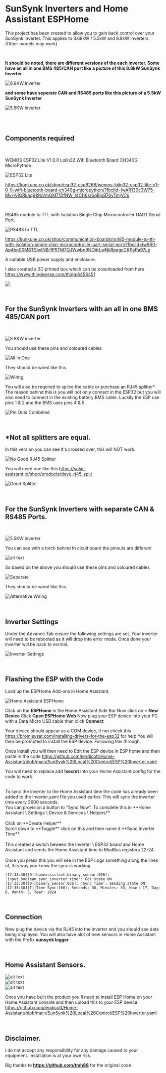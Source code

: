 # SunSynk Inverters and Home Assistant ESPHome

This project has been created to allow you to gain back control over your SunSynk Inverter. This applies to 3.68kW / 5.5kW and 8.8kW inverters. (Other models may work)

<br>

**It should be noted, there are different versions of the each inverter. Some have an all in one BMS 485/CAN port like a picture of this 8.8kW SunSynk Inverter**

![8.8KW inverter](<8.8KW inverter.png>)

**and some have seperate CAN and RS485 ports like this picture of a 5.5kW SunSynk Inverter**

![5.5KW inverter](<5.5KW inverter.png>)

<br>
<br>

## Components required

<br>

WEMOS ESP32 Lite V1.0.0 Lolin32 Wifi Bluetooth Board CH340G MicroPython.

![ESP32 Lite](ESPLite.png)

https://kunkune.co.uk/shop/esp32-esp8266/wemos-lolin32-esp32-lite-v1-0-0-wifi-bluetooth-board-ch340g-micropython/?fbclid=IwAR130c3W75-MvHVIQRkaq919oVmQM71DfNW_I4CI16sr6qBjoB76vTmjVCs

<br>

RS485 module to TTL with Isolation Single Chip Microcontroller UART Serial Port.

![RS483 to TTL](<RS485 to TTL.png>)

https://kunkune.co.uk/shop/communication-boards/rs485-module-to-ttl-with-isolation-single-chip-microcontroller-uart-serial-port/?fbclid=IwAR0-Ap4bn00M6TSlwINBr1PfITM7QJWwbq9NOitrLwNkRpegcCKPePa97Lg

A suitable USB power supply and enclosure.

I also created a 3D printed box which can be downloaded from here https://www.thingiverse.com/thing:6456451

![](<ESP 3D box.png>)

<br>

## For the SunSynk Inverters with an all in one BMS 485/CAN port
<br>

![8.8KW inverter](<8.8KW inverter.png>)

You should use these pins and coloured cables

![All In One](<All In One.jpg>)

They should be wired like this

![Wiring](Wiring.png)

You will also be required to splice the cable or purchase an RJ45 splitter* 
The reason behind this is you will not only connect in the ESP32 but you will also need to connect in the existing battery BMS cable.
Luckily the ESP use pins 1 & 2 and the BMS uses pins 4 & 5.

![Pin Outs Combined](<Pin Outs Combined.png>)

<br>

## *Not all splitters are equal. 

In this version you can see it's crossed over, this will NOT work.

![No Good RJ45 Splitter](<No Good RJ45 Splitter.png>)

You will need one like this https://solar-assistant.io/shop/products/deye_rj45_split

![Good Splitter](<Good Splitter.png>)

<br>

## For the SunSynk Inverters with separate CAN & RS485 Ports.
<br>

![5.5KW inverter](<5.5KW inverter.png>)

You can see with a torch behind th cicuit board the pinouts are different

![alt text](<RS485 Pins.png>)

So based on the above you should use these pins and coloured cables

![Seperate](Seperate.jpg)

They should be wired like this

![Alternative Wiring](<Alternative Wiring.png>)

<br>

## Inverter Settings

Under the Advance Tab ensure the following settings are set.
Your inverter will need to be rebooted as it will drop into error mode. Once done your inverter will be back to normal.

![Inverter Settings](<Inverter Settings.jpg>)

<br>

## Flashing the ESP with the Code

Load up the ESPHome Add-ons in Home Assistant.

![Home Assistant ESPHome](ESPHome-HA.png)

Click on the **ESPHome** in the Home Assistant Side Bar
Now click on **+ New Device**
Click **Open ESPHome Web**
Now plug your ESP device into your PC with a Data Micro USB cable then click **Connect**

Your device should appear as a COM device, if not check this https://bromleysat.com/installing-drivers-for-the-esp32 for help
You will then be prompted to install the ESP device. Following this through.

Once install you will then need to Edit the ESP device in ESP home and then paste in the code https://github.com/iendicott/Home-Assistant/blob/main/SunSynk%20Local%20Control/ESP%20Inverter.yaml

You will need to replace add **!secret** into your Home Assistant config for the code to work.

<br>
To sync the inverter to the Home Assistant time the code has already been added to the Inverter.yaml file you used earlier. This will sync the inverter time every 3600 seconds. 
<br>You can provision a button to "Sync Now". To complete this in **Home Assistant \ Settings \ Device & Services \ Helpers**<br>
<br>Click on **Create Helper**
<br>Scroll down to **Toggle** click on this and then name it **Sync Inverter Time**<br>
<br>
This created a switch beween the Inverter \ ESP32 board and Home Assistant and sends the Home Assistant time to ModBus registers 22-24.<br>
<br>Once you press this you will see in the ESP Logs something along the lines of, this way you know the sync is working
<br>

```
[17:33:30][D][homeassistant.binary_sensor:026]: 'input_boolean.sync_inverter_time': Got state ON
[17:33:30][D][binary_sensor:036]: 'Sync Time': Sending state ON
[17:33:30][I][Time Sync:160]: Seconds: 30, Minutes: 33, Hour: 17, Day: 6, Month: 3, Year: 2024
```

<br>

## Connection

Now plug the device via the RJ45 into the inverter and you should see data being displayed. 
You will also have alot of new sensors in Home Assistant with the Prefix **sunsynk logger**

<br>

## Home Assistant Sensors.

![alt text](1.png)
<br>
![alt text](2.png)
<br>
![alt text](3.png)

Once you have built the product you'll need to install ESP Home on your Home Assistant console and then upload this to your ESP device 
https://github.com/iendicott/Home-Assistant/blob/main/SunSynk%20Local%20Control/ESP%20Inverter.yaml

<br>

## Disclaimer.

I do not accept any responsibility for any damage caused to your equipment. Installation is at your own risk.

Big thanks to **https://github.com/tmh88** for the original code
